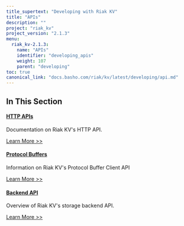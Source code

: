 ```yaml
---
title_supertext: "Developing with Riak KV"
title: "APIs"
description: ""
project: "riak_kv"
project_version: "2.1.3"
menu:
  riak_kv-2.1.3:
    name: "APIs"
    identifier: "developing_apis"
    weight: 107
    parent: "developing"
toc: true
canonical_link: "docs.basho.com/riak/kv/latest/developing/api.md"
---
```


[dev api http]: /riak/kv/2.1.3/developing/api/http
[dev api backend]: /riak/kv/2.1.3/developing/api/backend
[dev api pbc]: /riak/kv/2.1.3/developing/api/protocol-buffers/

## In This Section

#### [HTTP APIs][dev api http]

Documentation on Riak KV's HTTP API.

[Learn More >>][dev api http]

#### [Protocol Buffers][dev api pbc]

Information on Riak KV's Protocol Buffer Client API

[Learn More >>][dev api pbc]

#### [Backend API][dev api backend]

Overview of Riak KV's storage backend API.

[Learn More >>][dev api backend]
